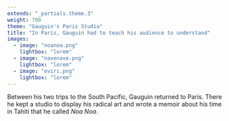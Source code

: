 ```yaml
---
extends: "_partials.theme.3"
weight: 700
theme: "Gauguin's Paris Studio"
title: "In Paris, Gauguin had to teach his audience to understand"
images:
  - image: "noanoa.png"
    lightbox: "lorem"
  - image: "navenave.png"
    lightbox: "lorem"
  - image: "oviri.png"
    lightbox: "lorem"
---
```


Between his two trips to the South Pacific, Gauguin returned to Paris. There he kept a studio to display his radical art and wrote a memoir about his time in Tahiti that he called _Noa Noa_.